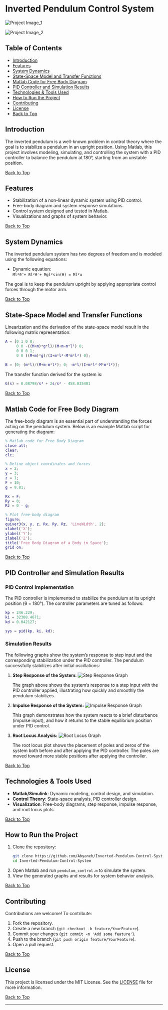 # Inverted Pendulum Control System

![Project Image_1](https://github.com/Abyaneh/Inverted-Pendulum-Control-System/blob/main/Code%20and%20photos/picture/shape.jpg) 

![Project Image_2](https://github.com/Abyaneh/Inverted-Pendulum-Control-System/blob/main/Code%20and%20photos/picture/1.jpg) 


## Table of Contents
- [Introduction](#introduction)
- [Features](#features)
- [System Dynamics](#system-dynamics)
- [State-Space Model and Transfer Functions](#state-space-model-and-transfer-functions)
- [Matlab Code for Free Body Diagram](#matlab-code-for-free-body-diagram)
- [PID Controller and Simulation Results](#pid-controller-and-simulation-results)
- [Technologies & Tools Used](#technologies--tools-used)
- [How to Run the Project](#how-to-run-the-project)
- [Contributing](#contributing)
- [License](#license)
- [Back to Top](#)

## Introduction
The inverted pendulum is a well-known problem in control theory where the goal is to stabilize a pendulum in an upright position. Using Matlab, this project involves modeling, simulating, and controlling the system with a PID controller to balance the pendulum at 180°, starting from an unstable position.

[Back to Top](#table-of-contents)

## Features
- Stabilization of a non-linear dynamic system using PID control.
- Free-body diagram and system response simulations.
- Control system designed and tested in Matlab.
- Visualizations and graphs of system behavior.

[Back to Top](#table-of-contents)

## System Dynamics
The inverted pendulum system has two degrees of freedom and is modeled using the following equations:
- Dynamic equation:  
  `Ml²θ̈ + Bl²θ̇ + Mgl²sin(θ) = Ml²u`
  
The goal is to keep the pendulum upright by applying appropriate control forces through the motor arm.

[Back to Top](#table-of-contents)

## State-Space Model and Transfer Functions
Linearization and the derivation of the state-space model result in the following matrix representation:
```matlab
A = [0 1 0 0;
     0 0 -((M+m)*g*l)/(M+m-m*l²) 0;
     0 0 0 1;
     0 0 ((M+m)*g)/(I+m*l²-M*m*l²) 0];
 
B = [0; (m*l)/(M+m-m*l²); 0; -m*l/(I+m*l²-M*m*l²)];
```

The transfer function derived for the system is:
```matlab
G(s) = 0.08798/s³ + 2s/s² - 458.035401
```

[Back to Top](#table-of-contents)

## Matlab Code for Free Body Diagram
The free-body diagram is an essential part of understanding the forces acting on the pendulum system. Below is an example Matlab script for generating the diagram:
```matlab
% Matlab code for Free Body Diagram
close all;
clear;
clc;

% Define object coordinates and forces
x = 2;
y = 3;
z = 1;
F = 10;
g = 9.81;

Rx = F;
Ry = 0;
Rz = 0 - g;

% Plot free-body diagram
figure;
quiver3(x, y, z, Rx, Ry, Rz, 'LineWidth', 2);
xlabel('X');
ylabel('Y');
zlabel('Z');
title('Free Body Diagram of a Body in Space');
grid on;
```

[Back to Top](#table-of-contents)

## PID Controller and Simulation Results

### PID Control Implementation
The PID controller is implemented to stabilize the pendulum at its upright position (θ = 180°). The controller parameters are tuned as follows:

```matlab
kp = 246.229;
ki = 32308.4671;
kd = 0.042127;

sys = pid(kp, ki, kd);
```

### Simulation Results
The following graphs show the system’s response to step input and the corresponding stabilization under the PID controller. The pendulum successfully stabilizes after initial oscillations:

1. **Step Response of the System:**
    ![Step Response Graph](#) <!-- Placeholder for Step Response Graph -->

    The graph above shows the system’s response to a step input with the PID controller applied, illustrating how quickly and smoothly the pendulum stabilizes.

2. **Impulse Response of the System:**
    ![Impulse Response Graph](#) <!-- Placeholder for Impulse Response Graph -->

    This graph demonstrates how the system reacts to a brief disturbance (impulse input), and how it returns to the stable equilibrium position under PID control.

3. **Root Locus Analysis:**
    ![Root Locus Graph](#) <!-- Placeholder for Root Locus Graph -->

    The root locus plot shows the placement of poles and zeros of the system both before and after applying the PID controller. The poles are moved toward more stable positions after applying the controller.

[Back to Top](#table-of-contents)

## Technologies & Tools Used
- **Matlab/Simulink**: Dynamic modeling, control design, and simulation.
- **Control Theory**: State-space analysis, PID controller design.
- **Visualization**: Free-body diagrams, step response, impulse response, and root locus plots.

[Back to Top](#table-of-contents)

## How to Run the Project
1. Clone the repository:
   ```bash
   git clone https://github.com/Abyaneh/Inverted-Pendulum-Control-System.git
   cd Inverted-Pendulum-Control-System
   ```
2. Open Matlab and run `pendulum_control.m` to simulate the system.
3. View the generated graphs and results for system behavior analysis.

[Back to Top](#table-of-contents)

## Contributing
Contributions are welcome! To contribute:
1. Fork the repository.
2. Create a new branch (`git checkout -b feature/YourFeature`).
3. Commit your changes (`git commit -m 'Add some feature'`).
4. Push to the branch (`git push origin feature/YourFeature`).
5. Open a pull request.

[Back to Top](#table-of-contents)

## License
This project is licensed under the MIT License. See the [LICENSE](LICENSE) file for more information.

[Back to Top](#table-of-contents)

---

